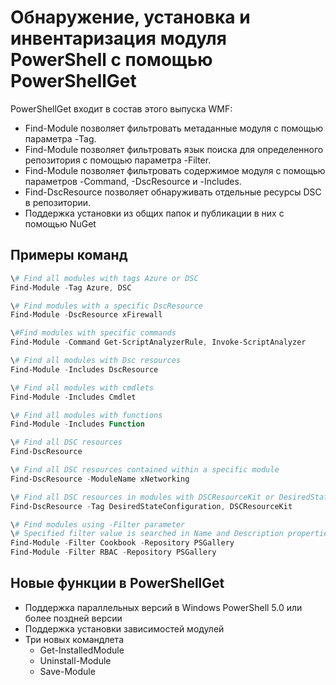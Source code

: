 # Обнаружение, установка и инвентаризация модуля PowerShell с помощью PowerShellGet
 
PowerShellGet входит в состав этого выпуска WMF:
-   Find-Module позволяет фильтровать метаданные модуля с помощью параметра -Tag.
-   Find-Module позволяет фильтровать язык поиска для определенного репозитория с помощью параметра -Filter.
-   Find-Module позволяет фильтровать содержимое модуля с помощью параметров -Command, -DscResource и -Includes.
-   Find-DscResource позволяет обнаруживать отдельные ресурсы DSC в репозитории.
-   Поддержка установки из общих папок и публикации в них с помощью NuGet

## Примеры команд
```powershell
\# Find all modules with tags Azure or DSC
Find-Module -Tag Azure, DSC

\# Find modules with a specific DscResource
Find-Module -DscResource xFirewall

\#Find modules with specific commands
Find-Module -Command Get-ScriptAnalyzerRule, Invoke-ScriptAnalyzer

\# Find all modules with Dsc resources
Find-Module -Includes DscResource

\# Find all modules with cmdlets
Find-Module -Includes Cmdlet

\# Find all modules with functions
Find-Module -Includes Function

\# Find all DSC resources
Find-DscResource

\# Find all DSC resources contained within a specific module
Find-DscResource -ModuleName xNetworking

\# Find all DSC resources in modules with DSCResourceKit or DesiredStateConfiguration
Find-DscResource -Tag DesiredStateConfiguration, DSCResourceKit

\# Find modules using -Filter parameter
\# Specified filter value is searched in Name and Description properties
Find-Module -Filter Cookbook -Repository PSGallery
Find-Module -Filter RBAC -Repository PSGallery
```

## Новые функции в PowerShellGet
-   Поддержка параллельных версий в Windows PowerShell 5.0 или более поздней версии
-   Поддержка установки зависимостей модулей
-   Три новых командлета
    -   Get-InstalledModule
    -   Uninstall-Module
    -   Save-Module
    

<!--HONumber=Jun16_HO4-->


